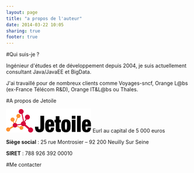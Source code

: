 ```yaml
---
layout: page
title: "a propos de l'auteur"
date: 2014-03-22 10:05
sharing: true
footer: true
---
```


#Qui suis-je ?


Ingénieur d'études et de développement depuis 2004, je suis actuellement consultant Java/JavaEE et BigData.

J'ai travaillé pour de nombreux clients comme Voyages-sncf, Orange L@bs (ex-France Télécom R&D), Orange IT&L@bs ou Thales.


#A propos de Jetoile

![center](/images/logoJetoile_v51.png)
Eurl au capital de 5 000 euros

__Siège social__ : 25 rue Montrosier – 92 200 Neuilly Sur Seine

__SIRET__ : 788 926 392 00010


#Me contacter

<script type="text/javascript"> id = 84747; </script>
<script type="text/javascript" src="http://kontactr.com/wp.js"></script>

